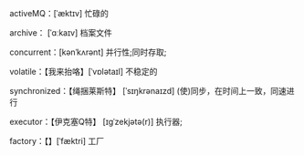 activeMQ：[ˈæktɪv] 忙碌的

archive： [ˈɑːkaɪv] 档案文件

concurrent：[kənˈkʌrənt] 并行性;同时存取;

volatile：【我来抬咯】[ˈvɒlətaɪl] 不稳定的

synchronized：【绳捆莱斯特】 [ˈsɪŋkrənaɪzd] (使)同步，在时间上一致，同速进行

executor：【伊克塞Q特】 [ɪɡˈzekjətə(r)] 执行器;

factory：【】[ˈfæktri] 工厂